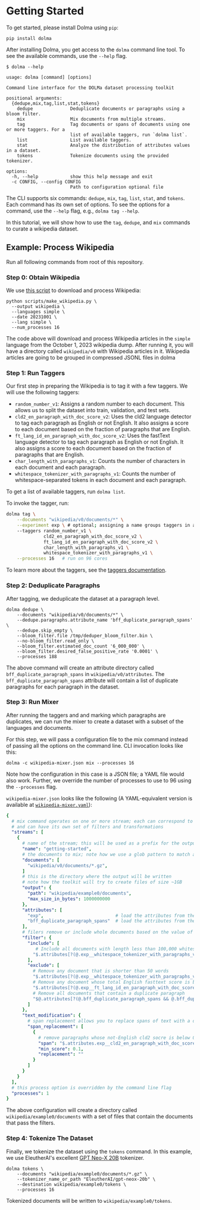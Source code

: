 # Getting Started

To get started, please install Dolma using `pip`:

```shell
pip install dolma
```

After installing Dolma, you get access to the `dolma` command line tool. To see the available commands, use the `--help` flag.

```plain-text
$ dolma --help

usage: dolma [command] [options]

Command line interface for the DOLMa dataset processing toolkit

positional arguments:
  {dedupe,mix,tag,list,stat,tokens}
    dedupe              Deduplicate documents or paragraphs using a bloom filter.
    mix                 Mix documents from multiple streams.
    tag                 Tag documents or spans of documents using one or more taggers. For a
                        list of available taggers, run `dolma list`.
    list                List available taggers.
    stat                Analyze the distribution of attributes values in a dataset.
    tokens              Tokenize documents using the provided tokenizer.

options:
  -h, --help            show this help message and exit
  -c CONFIG, --config CONFIG
                        Path to configuration optional file
```

The CLI supports six commands: `dedupe`, `mix`, `tag`, `list`, `stat`, and `tokens`.
Each command has its own set of options.
To see the options for a command, use the `--help` flag, e.g., `dolma tag --help`.

In this tutorial, we will show how to use the `tag`, `dedupe`, and `mix` commands to curate a wikipedia dataset.

## Example: Process Wikipedia

Run all following commands from root of this repository.

### Step 0: Obtain Wikipedia

We use [this script](https://github.com/allenai/dolma/blob/main/scripts/make_wikipedia.py) to download and process Wikipedia:

```shell
python scripts/make_wikipedia.py \
  --output wikipedia \
  --languages simple \
  --date 20231001 \
  --lang simple \
  --num_processes 16
```

The code above will download and process Wikipedia articles in the `simple` language from the October 1, 2023 wikipedia dump.
After running it, you will have a directory called `wikipedia/v0` with Wikipedia articles in it.
Wikipedia articles are going to be grouped in compressed JSONL files in dolma

### Step 1: Run Taggers

Our first step in preparing the Wikipedia is to tag it with a few taggers. We will use the following taggers:

- `random_number_v1`: Assigns a random number to each document. This allows us to split the dataset into train, validation, and test sets.
- `cld2_en_paragraph_with_doc_score_v2`: Uses the cld2 language detector to tag each paragraph as English or not English. It also assigns a score to each document based on the fraction of paragraphs that are English.
- `ft_lang_id_en_paragraph_with_doc_score_v2`: Uses the fastText language detector to tag each paragraph as English or not English. It also assigns a score to each document based on the fraction of paragraphs that are English.
- `char_length_with_paragraphs_v1`: Counts the number of characters in each document and each paragraph.
- `whitespace_tokenizer_with_paragraphs_v1`: Counts the number of whitespace-separated tokens in each document and each paragraph.

To get a list of available taggers, run `dolma list`.

To invoke the tagger, run:

```bash
dolma tag \
    --documents "wikipedia/v0/documents/*" \
    --experiment exp \ # optional; assigning a name groups taggers in a single directory
    --taggers random_number_v1 \
              cld2_en_paragraph_with_doc_score_v2 \
              ft_lang_id_en_paragraph_with_doc_score_v2 \
              char_length_with_paragraphs_v1 \
              whitespace_tokenizer_with_paragraphs_v1 \
    --processes 16   # run on 96 cores
```

To learn more about the taggers, see the [taggers documentation](taggers.md).

### Step 2: Deduplicate Paragraphs

After tagging, we deduplicate the dataset at a paragraph level.

```shell
dolma dedupe \
    --documents "wikipedia/v0/documents/*" \
    --dedupe.paragraphs.attribute_name 'bff_duplicate_paragraph_spans' \
    --dedupe.skip_empty \
    --bloom_filter.file /tmp/deduper_bloom_filter.bin \
    --no-bloom_filter.read_only \
    --bloom_filter.estimated_doc_count '6_000_000' \
    --bloom_filter.desired_false_positive_rate '0.0001' \
    --processes 188
```

The above command will create an attribute directory called `bff_duplicate_paragraph_spans` in `wikipedia/v0/attributes`. The `bff_duplicate_paragraph_spans` attribute will contain a list of duplicate paragraphs for each paragraph in the dataset.

### Step 3: Run Mixer

After running the taggers and and marking which paragraphs are duplicates, we can run the mixer to create a dataset with a subset of the languages and documents.

For this step, we will pass a configuration file to the mix command instead of passing all the options on the command line. CLI invocation looks like this:

```shell
dolma -c wikipedia-mixer.json mix --processes 16
```

Note how the configuration in this case is a JSON file; a YAML file would also work.
Further, we override the number of processes to use to 96 using the `--processes` flag.

`wikipedia-mixer.json` looks like the following (A YAML-equivalent version is available at [`wikipedia-mixer.yaml`](examples/wikipedia-mixer.yaml)):


```yaml
{
  # mix command operates on one or more stream; each can correspond to a different data source
  # and can have its own set of filters and transformations
  "streams": [
    {
      # name of the stream; this will be used as a prefix for the output files
      "name": "getting-started",
      # the documents to mix; note how we use a glob pattern to match all documents
      "documents": [
        "wikipedia/v0/documents/*.gz",
      ]
      # this is the directory where the output will be written
      # note how the toolkit will try to create files of size ~1GB
      "output": {
        "path": "wikipedia/example0/documents",
        "max_size_in_bytes": 1000000000
      },
      "attributes": [
        "exp",                           # load the attributes from the taggers
        "bff_duplicate_paragraph_spans"  # load the attributes from the deduper
      ],
      # filers remove or include whole documents based on the value of their attributes
      "filter": {
        "include": [
           # Include all documents with length less than 100,000 whitespace-separated words
          "$.attributes[?(@.exp__whitespace_tokenizer_with_paragraphs_v1__document[0][2] < 100000)]"
        ],
        "exclude": [
          # Remove any document that is shorter than 50 words
          "$.attributes[?(@.exp__whitespace_tokenizer_with_paragraphs_v1__document[0][2] < 50)]",
          # Remove any document whose total English fasttext score is below 0.5
          "$.attributes[?(@.exp__ft_lang_id_en_paragraph_with_doc_score_v2__doc_en[0][2] <= 0.5)]",
          # Remove all documents that contain a duplicate paragraph
          "$@.attributes[?(@.bff_duplicate_paragraph_spans && @.bff_duplicate_paragraph_spans[0] && @.bff_duplicate_paragraph_spans[0][2] >= 1.0)]"
        ]
      },
      "text_modification": {
        # span replacement allows you to replace spans of text with a different string
        "span_replacement": [
          {
            # remove paragraphs whose not-English cld2 socre is below 0.9 in a document
            "span": "$.attributes.exp__cld2_en_paragraph_with_doc_score_v2__not_en",
            "min_score": 0.1,
            "replacement": ""
          }
        ]
      }
    }
  ],
  # this process option is overridden by the command line flag
  "processes": 1
}
```

The above configuration will create a directory called `wikipedia/example0/documents` with a set of files that contain the documents that pass the filters.

### Step 4: Tokenize The Dataset

Finally, we tokenize the dataset using the `tokens` command. In this example, we use EleutherAI's excellent [GPT Neo-X 20B](https://huggingface.co/EleutherAI/gpt-neox-20b) tokenizer.

```shell
dolma tokens \
    --documents "wikipedia/example0/documents/*.gz" \
    --tokenizer_name_or_path "EleutherAI/gpt-neox-20b" \
    --destination wikipedia/example0/tokens \
    --processes 16
```

Tokenized documents will be written to `wikipedia/example0/tokens`.
